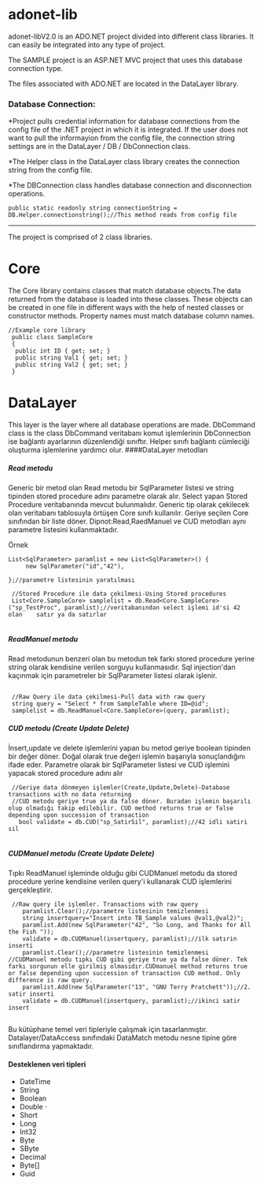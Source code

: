 # adonet-lib

adonet-libV2.0 is an ADO.NET project divided into different class libraries. It can easily be integrated into any type of project.

The SAMPLE project is an ASP.NET MVC project that uses this database connection type.

The files associated with ADO.NET are located in the DataLayer library.

### Database Connection:

  *Project pulls credential information for database connections from the config file of the .NET project in which it is integrated. If the user does not want to pull the informayion from the config file, the connection string settings are in the DataLayer / DB / DbConnection class.

  *The Helper class in the DataLayer class library creates the connection string from the config file.

  *The DBConnection class handles database connection and disconnection operations.

  ```
  public static readonly string connectionString = DB.Helper.connectionstring();//This method reads from config file
  ```
  ---

  The project is comprised of 2 class libraries.
  
  # Core
  
  The Core library contains classes that match database objects.The data returned from the database is loaded into these classes. These objects can be created in one file in different ways with the help of nested classes or constructor methods. Property names must match database column names.
  ```
  //Example core library
   public class SampleCore
   {
   	public int ID { get; set; }
   	public string Val1 { get; set; }
   	public string Val2 { get; set; }
   }
  ```
  # DataLayer
  
 This layer is the layer where all database operations are made. DbCommand class is the class  DbCommand veritabanı komut işlemlerinin DbConnection ise bağlantı ayarlarının düzenlendiği sınıftır. Helper sınıfı bağlantı cümleciği oluşturma işlemlerine yardımcı olur.
  ####DataLayer metodları
  
  ##### Read metodu
  Generic bir metod olan Read metodu bir SqlParameter listesi ve string tipinden stored procedure adını parametre olarak alır. Select yapan Stored Procedure veritabanında mevcut bulunmalıdır. Generic tip olarak çekilecek olan veritabanı tablosuyla örtüşen Core sınıfı kullanılır. Geriye seçilen Core sınıfından bir liste döner.
  Dipnot:Read,RaedManuel ve CUD metodları aynı parametre listesini kullanmaktadır.
  
  Örnek
  
   ```
   List<SqlParameter> paramlist = new List<SqlParameter>() {
		new SqlParameter("id","42"),
		
   };//parametre listesinin yaratılması
          
    //Stored Procedure ile data çekilmesi-Using Stored procedures
    List<Core.SampleCore> samplelist = db.Read<Core.SampleCore>("sp_TestProc", paramlist);//veritabanından select işlemi id'si 42 olan    satır ya da satırlar
        
  ```
  
  
  ##### ReadManuel metodu
  Read metodunun benzeri olan bu metodun tek farkı stored procedure yerine string olarak kendisine verilen sorguyu kullanmasıdır. Sql injection'dan kaçınmak için parametreler bir SqlParameter listesi olarak işlenir.
  
  
  ```
     
   //Raw Query ile data çekilmesi-Pull data with raw query
   string query = "Select * from SampleTable where ID=@id";				
   samplelist = db.ReadManuel<Core.SampleCore>(query, paramlist);
  ```
  
  
  ##### CUD metodu (Create Update Delete)
  İnsert,update ve delete işlemlerini yapan bu metod geriye boolean tipinden bir değer döner. Doğal olarak true değeri işlemin başarıyla sonuçlandığını ifade eder. Parametre olarak bir SqlParameter listesi ve CUD işlemini yapacak stored procedure adını alır
  
  ```
   //Geriye data dönmeyen işlemler(Create,Update,Delete)-Database transactions with no data returning 
   //CUD metodu geriye true ya da false döner. Buradan işlemin başarılı olup olmadığı takip edilebilir. CUD method returns true or false depending upon succession of transaction
     bool validate = db.CUD("sp_SatirSil", paramlist);//42 idli satiri sil
				
  ```
  
  
 ##### CUDManuel metodu (Create Update Delete)
 Tıpkı ReadManuel işleminde olduğu gibi CUDManuel metodu da stored procedure yerine kendisine verilen query'i kullanarak CUD işlemlerini gerçekleştirir.
  
  ```
   //Raw query ile işlemler. Transactions with raw query
      paramlist.Clear();//parametre listesinin temizlenmesi
      string insertquery="Insert into TB_Sample values @val1,@val2)";
      paramlist.Add(new SqlParameter("42", "So Long, and Thanks for All the Fish "));
      validate = db.CUDManuel(insertquery, paramlist);//ilk satırin inserti
      paramlist.Clear();//parametre listesinin temizlenmesi
//CUDManuel metodu tıpkı CUD gibi geriye true ya da false döner. Tek farkı sorgunun elle girilmiş olmasıdır.CUDmanuel method returns true or false depending upon succession of transaction CUD method. Only difference is raw query.
      paramlist.Add(new SqlParameter("13", "GNU Terry Pratchett"));//2. satir inserti
      validate = db.CUDManuel(insertquery, paramlist);//ikinci satir insert		
				
  ```
  
  Bu kütüphane temel veri tipleriyle çalışmak için tasarlanmıştır. Datalayer/DataAccess sınıfındaki DataMatch metodu nesne tipine göre sınıflandırma yapmaktadır. 
  #### Desteklenen veri tipleri
  * DateTime
  * String
  * Boolean 
  * Double ⋅
  * Short 
  * Long 
  * Int32 
  * Byte 
  * SByte 
  * Decimal 
  * Byte[]
  * Guid
  
  
  
  

